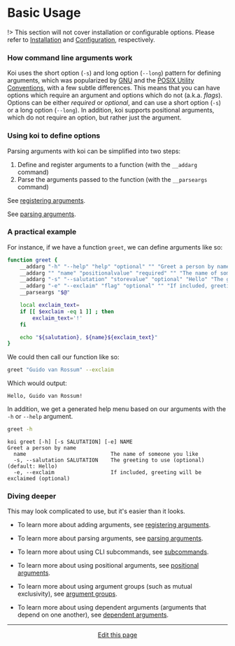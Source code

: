 # Basic Usage
!> This section will not cover installation or configurable options. Please refer to [Installation](/installation) and [Configuration](/configuration), respectively.

### How command line arguments work
Koi uses the short option (`-s`) and long option (`--long`) pattern for defining arguments, which was popularized by [GNU](https://www.gnu.org/home.en.html) and the [POSIX Utility Conventions](https://pubs.opengroup.org/onlinepubs/9699919799/basedefs/V1_chap12.html), with a few subtle differences. This means that you can have options which require an argument and options which do not (a.k.a. _flags_). Options can be either _required_ or _optional_, and can use a short option (`-s`) or a long option (`--long`). In addition, koi supports positional arguments, which do not require an option, but rather just the argument.

### Using koi to define options
Parsing arguments with koi can be simplified into two steps:
1. Define and register arguments to a function (with the `__addarg` command)
2. Parse the arguments passed to the function (with the `__parseargs` command)

See [registering arguments](/registering_arguments).

See [parsing arguments](/parsing_arguments).

### A practical example
For instance, if we have a function `greet`, we can define arguments like so:
```bash
function greet {
	__addarg "-h" "--help" "help" "optional" "" "Greet a person by name"
	__addarg "" "name" "positionalvalue" "required" "" "The name of someone you like"
	__addarg "-s" "--salutation" "storevalue" "optional" "Hello" "The greeting to use"
	__addarg "-e" "--exclaim" "flag" "optional" "" "If included, greeting will be exclaimed"
	__parseargs "$@"

	local exclaim_text=
	if [[ $exclaim -eq 1 ]] ; then
		exclaim_text='!'
	fi

	echo "${salutation}, ${name}${exclaim_text}"
}
```
We could then call our function like so:
```bash
greet "Guido van Rossum" --exclaim
```
Which would output:
```
Hello, Guido van Rossum!
```
In addition, we get a generated help menu based on our arguments with the `-h` or `--help` argument.
```bash
greet -h
```
```
koi greet [-h] [-s SALUTATION] [-e] NAME 
Greet a person by name
  name                           The name of someone you like 
  -s, --salutation SALUTATION    The greeting to use (optional) (default: Hello)
  -e, --exclaim                  If included, greeting will be exclaimed (optional)
```

### Diving deeper
This may look complicated to use, but it's easier than it looks.

* To learn more about adding arguments, see [registering arguments](/registering_arguments).

* To learn more about parsing arguments, see [parsing arguments](/parsing_arguments).

* To learn more about using CLI subcommands, see [subcommands](/subcommands).

* To learn more about using positional arguments, see [positional arguments](/positional_arguments).

* To learn more about using argument groups (such as mutual exclusivity), see [argument groups](/argument_groups).

* To learn more about using dependent arguments (arguments that depend on one another), see [dependent arguments](/dependent_arguments).

<hr>
<div style="text-align:center">
	<a class="edit-link" href="https://github.com/wcarhart/docs/blob/master/docs/koi/basic_usage.md" target="_blank"><i class="fas fa-edit"></i> Edit this page</a>
</div>